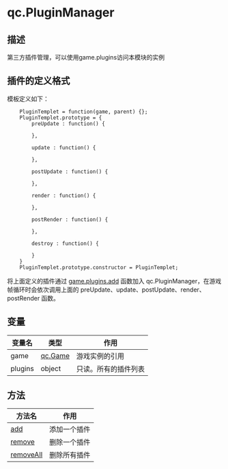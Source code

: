 # qc.PluginManager

## 描述
第三方插件管理，可以使用game.plugins访问本模块的实例

## 插件的定义格式
模板定义如下：
````
	PluginTemplet = function(game, parent) {};
	PluginTemplet.prototype = {
	    preUpdate : function() {

	    },

	    update : function() {

	    },

	    postUpdate : function() {

	    },

	    render : function() {

	    },

	    postRender : function() {

	    },

	    destroy : function() {

	    }
	}
	PluginTemplet.prototype.constructor = PluginTemplet;
````
将上面定义的插件通过 [game.plugins.add](add.md) 函数加入 qc.PluginManager，在游戏帧循环时会依次调用上面的
preUpdate、update、postUpdate、render、postRender 函数。

## 变量
| 变量名        | 类型 | 作用           |
| ------------- |-------------|-------------|
| game | [qc.Game](../Game/README.md) | 游戏实例的引用 |
| plugins | object | 只读。所有的插件列表 |

## 方法
| 方法名 | 作用 |
| ------------- |-------------|
| [add](add.md) | 添加一个插件 |
| [remove](remove.md) | 删除一个插件 |
| [removeAll](removeAll.md) | 删除所有插件 |
